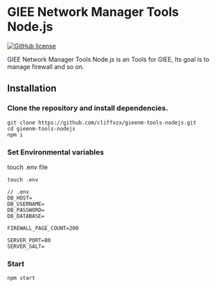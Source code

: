 # GIEE Network Manager Tools Node.js


[![GitHub license](https://img.shields.io/badge/license-MIT-blue.svg)](https://github.com/facebook/react/blob/master/LICENSE)

GIEE Network Manager Tools Node.js is an Tools for GIEE, Its goal is to manage firewall and so on.

## Installation

### Clone the repository and install dependencies.
```shell
git clone https://github.com/cliffxzx/gieenm-tools-nodejs.git
cd gieenm-tools-nodejs
npm i
```

### Set Environmental variables

touch .env file
```shell
touch .env
```
```
// .env
DB_HOST=
DB_USERNAME=
DB_PASSWORD=
DB_DATABASE=

FIREWALL_PAGE_COUNT=200

SERVER_PORT=80
SERVER_SALT=
```

### Start
```
npm start
```